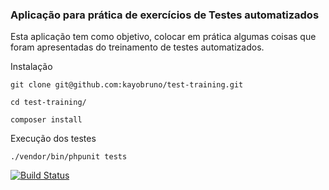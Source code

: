 ### Aplicação para prática de exercícios de Testes automatizados
Esta aplicação tem como objetivo, colocar em prática algumas coisas que foram apresentadas do treinamento de testes automatizados.


Instalação

```
git clone git@github.com:kayobruno/test-training.git

cd test-training/

composer install
```
Execução dos testes
```
./vendor/bin/phpunit tests
 ```

[![Build Status](https://travis-ci.com/kayobruno/test-training.svg?branch=main)](https://travis-ci.com/github/kayobruno/test-training)
